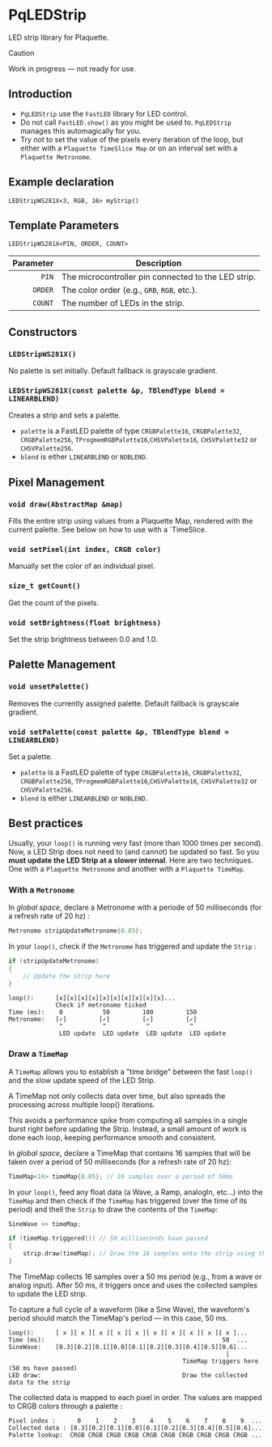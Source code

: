 # PqLEDStrip
LED strip library for Plaquette.

> [!CAUTION]
> Work in progress — not ready for use.

## Introduction

- `PqLEDStrip` use the `FastLED` library for LED control.
- Do not call `FastLED.show()` as you might be used to. `PqLEDStrip` manages this automagically for you.
- Try *not* to set the value of the pixels every iteration of the loop, but either with a `Plaquette TimeSlice Map` or on an interval set with a `Plaquette Metronome`. 

## Example declaration

`LEDStripWS281X<3, RGB, 16> myStrip()`

## Template Parameters

`LEDStripWS281X<PIN, ORDER, COUNT>`

| Parameter | Description |
|-:|-|
| `PIN`     | The microcontroller pin connected to the LED strip. |
| `ORDER`   | The color order (e.g., `GRB`, `RGB`, etc.). |
| `COUNT`   | The number of LEDs in the strip. |

## Constructors

### `LEDStripWS281X()`
No palette is set initially. Default fallback is grayscale gradient.

### `LEDStripWS281X(const palette &p, TBlendType blend = LINEARBLEND)`
Creates a strip and sets a palette.

- `palette` is a FastLED palette of type `CRGBPalette16`, `CRGBPalette32`, `CRGBPalette256`, `TProgmemRGBPalette16`,`CHSVPalette16`, `CHSVPalette32` or `CHSVPalette256`.
- `blend` is either `LINEARBLEND` or `NOBLEND`.

## Pixel  Management

### `void draw(AbstractMap &map)`
Fills the entire strip using values from a Plaquette Map, rendered with the current palette. See below on how to use with a `TimeSlice.

### `void setPixel(int index, CRGB color)`
Manually set the color of an individual pixel.

### `size_t getCount()`
Get the count of the pixels.

### `void setBrightness(float brightness)`
Set the strip brightness between 0.0 and 1.0.

## Palette Management

### `void unsetPalette()`
Removes the currently assigned palette. Default fallback is grayscale gradient.

### `void setPalette(const palette &p, TBlendType blend = LINEARBLEND)`
Set a palette.
- `palette` is a FastLED palette of type `CRGBPalette16`, `CRGBPalette32`, `CRGBPalette256`, `TProgmemRGBPalette16`,`CHSVPalette16`, `CHSVPalette32` or `CHSVPalette256`.
- `blend` is either `LINEARBLEND` or `NOBLEND`.

## Best practices

Usually, your `loop()` is running very fast (more than 1000 times per second). Now, a LED Strip does not need to (and cannot) be updated so fast. So you **must update the LED Strip at a slower internal**. Here are two techniques. One with a `Plaquette Metronome` and another with a `Plaquette TimeMap`.

### With a `Metronome`

In *global space*, declare a Metronome with a periode of 50 milliseconds (for a refresh rate of 20 hz) :
```cpp
Metronome stripUpdateMetronome{0.05};
```

In your `loop()`, check if the `Metronome` has triggered and update the `Strip` :
```cpp
if (stripUpdateMetronome)
{
    // Update the Strip here
}
```

```text
loop():      [x][x][x][x][x][x][x][x][x][x]...
             Check if metronome ticked
Time (ms):    0           50         100         150
Metronome:   [✓]         [✓]         [✓]         [✓]
              ^           ^           ^           ^
              LED update  LED update  LED update  LED update
``` 

### Draw a `TimeMap`

A `TimeMap` allows you to establish a "time bridge" between the fast `loop()` and the slow update speed of the LED Strip. 

A TimeMap not only collects data over time, but also spreads the processing across multiple loop() iterations.

This avoids a performance spike from computing all samples in a single burst right before updating the Strip. Instead, a small amount of work is done each loop, keeping performance smooth and consistent. 

In *global space*, declare a TimeMap that contains 16 samples that will be taken over a period of 50 milliseconds (for a refresh rate of 20 hz):
```cpp
TimeMap<16> timeMap{0.05}; // 16 samples over a period of 50ms
```


In your `loop()`, feed any float data (a Wave, a Ramp, analogIn, etc...) into the `TimeMap` and then check if the `TimeMap` has triggered (over the time of its period) and thell the `Strip` to draw the contents of the `TimeMap`:
```cpp
SineWave >> timeMap;

if (timeMap.triggered()) // 50 milliseconds have passed
{
    strip.draw(timeMap); // Draw the 16 samples onto the strip using the current palette
}
```

The TimeMap collects 16 samples over a 50 ms period (e.g., from a wave or analog input). After 50 ms, it triggers once and uses the collected samples to update the LED strip.

To capture a full cycle of a waveform (like a Sine Wave), the waveform's period should match the TimeMap's period — in this case, 50 ms.

```text
loop():      [ x ][ x ][ x ][ x ][ x ][ x ][ x ][ x ][ x ][ x ]...
Time (ms):                                                 50  ...
SineWave:    [0.3][0.2][0.1][0.0][0.1][0.2][0.3][0.4][0.5][0.6]...   
                                                            |
                                                TimeMap triggers here (50 ms have passed)
LED draw:                                       Draw the collected data to the strip 
```

The collected data is mapped to each pixel in order. The values are mapped to CRGB colors through a palette : 
```text
Pixel index :      0    1    2    3    4    5    6    7    8    9  ...
Collected data : [0.3][0.2][0.1][0.0][0.1][0.2][0.3][0.4][0.5][0.6]...
Palette lookup:  CRGB CRGB CRGB CRGB CRGB CRGB CRGB CRGB CRGB CRGB ...
```
